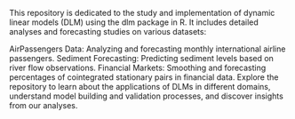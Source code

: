 This repository is dedicated to the study and implementation of dynamic linear models (DLM) using the dlm package in R. It includes detailed analyses and forecasting studies on various datasets:

AirPassengers Data: Analyzing and forecasting monthly international airline passengers.
Sediment Forecasting: Predicting sediment levels based on river flow observations.
Financial Markets: Smoothing and forecasting percentages of cointegrated stationary pairs in financial data.
Explore the repository to learn about the applications of DLMs in different domains, understand model building and validation processes, and discover insights from our analyses.
